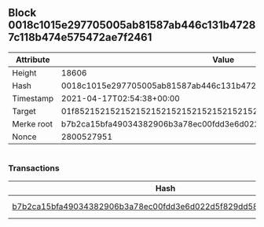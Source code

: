 ## Block 0018c1015e297705005ab81587ab446c131b47287c118b474e575472ae7f2461

Attribute | Value
--- | ---
Height | 18606
Hash | 0018c1015e297705005ab81587ab446c131b47287c118b474e575472ae7f2461
Timestamp | 2021-04-17T02:54:38+00:00
Target | 01f8521521521521521521521521521521521521521521521521521521521521
Merke root | b7b2ca15bfa49034382906b3a78ec00fdd3e6d022d5f829dd581f27e7c6f3022
Nonce | 2800527951

```

```

### Transactions

Hash | Amount
--- | ---
[b7b2ca15bfa49034382906b3a78ec00fdd3e6d022d5f829dd581f27e7c6f3022](b7b2ca15bfa49034382906b3a78ec00fdd3e6d022d5f829dd581f27e7c6f3022.md) | 10.00000000 SKEPTI 
